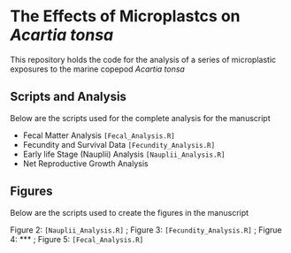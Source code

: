 # The Effects of Microplastcs on _Acartia tonsa_

 This repository holds the code for the analysis of a series of microplastic exposures to the marine copepod _Acartia tonsa_

## Scripts and Analysis
 
 Below are the scripts used for the complete analysis for the manuscript

 * Fecal Matter Analysis `[Fecal_Analysis.R]`
 * Fecundity and Survival Data `[Fecundity_Analysis.R]`
 * Early life Stage (Nauplii) Analysis `[Nauplii_Analysis.R]`
 * Net Reproductive Growth Analysis

## Figures

Below are the scripts used to create the figures in the manuscript

Figure 2: `[Nauplii_Analysis.R]` ; Figure 3: `[Fecundity_Analysis.R]` ; Figrue 4: *** ; Figure 5: `[Fecal_Analysis.R]`
